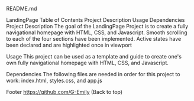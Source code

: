 README.md

LandingPage
Table of Contents
Project Description
Usage
Dependencies
Project Description
The goal of the LandingPage Project is to create a fully navigational homepage with HTML, CSS, and Javascript. Smooth scrolling to each of the four sections have been implemented. Active states have been declared and are highlighted once in viewport

Usage
This project can be used as a template and guide to create one's own fully navigational homepage with HTML, CSS, and Javascript.

Dependencies
The following files are needed in order for this project to work: index.html, styles.css, and app.js

Footer
https://github.com/G-Emily (Back to top)